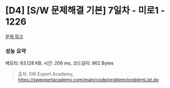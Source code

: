 # [D4] [S/W 문제해결 기본] 7일차 - 미로1 - 1226 

[문제 링크](https://swexpertacademy.com/main/code/problem/problemDetail.do?contestProbId=AV14vXUqAGMCFAYD) 

### 성능 요약

메모리: 63,128 KB, 시간: 206 ms, 코드길이: 862 Bytes



> 출처: SW Expert Academy, https://swexpertacademy.com/main/code/problem/problemList.do